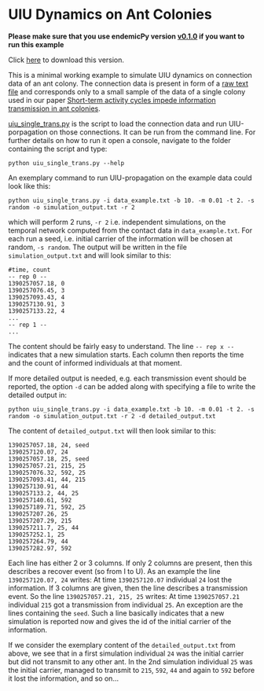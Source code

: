 # UIU Dynamics on Ant Colonies

**Please make sure that you use endemicPy version [v0.1.0](https://github.com/j-i-l/EndemicPy/releases/tag/v0.1.0) if you want to run this example**

Click [here](https://github.com/j-i-l/EndemicPy/archive/v0.1.0.zip) to download this version.


This is a minimal working example to simulate UIU dynamics on connection data of an ant colony.
The connection data is present in form of a [raw text file](./data_example.txt) and corresponds only to a small sample
of the data of a single colony used in our paper [Short-term activity cycles impede information transmission in ant colonies](https://doi.org/10.1371/journal.pcbi.1005527).

[uiu_single_trans.py](./uiu_single_trans.py) is the script to load the connection data and run UIU-porpagation on those connections.
It can be run from the command line.
For further details on how to run it open a console, navigate to the folder containing the
script and type:

    python uiu_single_trans.py --help

An exemplary command to run UIU-propagation on the example data could look like this:

    python uiu_single_trans.py -i data_example.txt -b 10. -m 0.01 -t 2. -s random -o simulation_output.txt -r 2

which will perform 2 runs, `-r 2` i.e. independent simulations, on the temporal network computed from the contact data in `data_example.txt`.
For each run a seed, i.e. initial carrier of the information will be chosen at random, `-s random`.
The output will be written in the file `simulation_output.txt` and will look similar to this:

```csv
#time, count
-- rep 0 --
1390257057.18, 0
1390257076.45, 3
1390257093.43, 4
1390257130.91, 3
1390257133.22, 4
...
-- rep 1 --
...
```

The content should be fairly easy to understand.
The line `-- rep x --` indicates that a new simulation starts.
Each column then reports the time and the count of informed individuals at that moment.

If more detailed output is needed, e.g. each transmission event should be reported, the option `-d` can be added along with specifying a file to write the detailed output in:

    python uiu_single_trans.py -i data_example.txt -b 10. -m 0.01 -t 2. -s random -o simulation_output.txt -r 2 -d detailed_output.txt

The content of `detailed_output.txt` will then look similar to this:

```csv
1390257057.18, 24, seed
1390257120.07, 24
1390257057.18, 25, seed
1390257057.21, 215, 25
1390257076.32, 592, 25
1390257093.41, 44, 215
1390257130.91, 44
1390257133.2, 44, 25
1390257140.61, 592
1390257189.71, 592, 25
1390257207.26, 25
1390257207.29, 215
1390257211.7, 25, 44
1390257252.1, 25
1390257264.79, 44
1390257282.97, 592
```

Each line has either 2 or 3 columns.
If only 2 columns are present, then this describes a recover event (so from I to U). 
As an example the line `1390257120.07, 24` writes:
At time `1390257120.07` individual `24` lost the information.
If 3 columns are given, then the line describes a transmission event.
So the line `1390257057.21, 215, 25` writes: At time `1390257057.21` individual `215` got a transmission from individual `25`.
An exception are the lines containing the `seed`.
Such a line basically indicates that a new simulation is reported now and gives the id of the initial carrier of the information.

If we consider the exemplary content of the `detailed_output.txt` from above, we see that in a first simulation individual `24` was the initial carrier but did not transmit to any other ant.
In the 2nd simulation individual `25` was the initial carrier, managed to transmit to `215`, `592`, `44` and again to `592` before it lost the information, and so on...

<!---    
Note that you can also explicitly specify the column names holding the start and stop times and the node ids/names such that you can load 
connection data with slightly different format. For the here presented example the column names were `Starttime`, `Stoptime`, `Tag1`, `Tag2` and the delimiter between
columns is `,`. These are also the default values for the [uiu_single_trans.py](./uiu_single_trans.py) script. If your column names deviate or you use another delimiter, like TAB you need
to provide the names of your columns and/or the delimiter as arguments to the scripts. 

As an example suppose you have a data file looking somehow like so:

```csv
Node1 Node2 T_start T_stop
a b 2 3
a c 2 4
...
```

The command to carry out 2 UIU simulations on this data could look like:

    python uiu_single_trans.py 
-->
